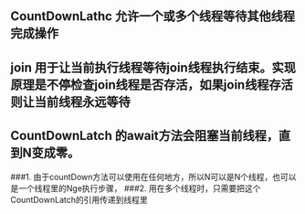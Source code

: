 ## CountDownLathc 允许一个或多个线程等待其他线程完成操作
## join 用于让当前执行线程等待join线程执行结束。实现原理是不停检查join线程是否存活，如果join线程存活则让当前线程永远等待
## CountDownLatch 的await方法会阻塞当前线程，直到N变成零。
###1. 由于countDown方法可以使用在任何地方，所以N可以是N个线程，也可以是一个线程里的Nge执行步骤，
###2. 用在多个线程时，只需要把这个CountDownLatch的引用传递到线程里
